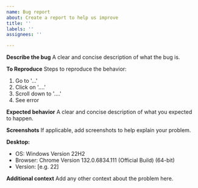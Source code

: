 ```yaml
---
name: Bug report
about: Create a report to help us improve
title: ''
labels: ''
assignees: ''

---
```


**Describe the bug**
A clear and concise description of what the bug is.

**To Reproduce**
Steps to reproduce the behavior:
1. Go to '...'
2. Click on '....'
3. Scroll down to '....'
4. See error

**Expected behavior**
A clear and concise description of what you expected to happen.

**Screenshots**
If applicable, add screenshots to help explain your problem.

**Desktop:**
 - OS: Windows Version 22H2
 - Browser: Chrome Version 132.0.6834.111 (Official Build) (64-bit)
 - Version: [e.g. 22]

**Additional context**
Add any other context about the problem here.
